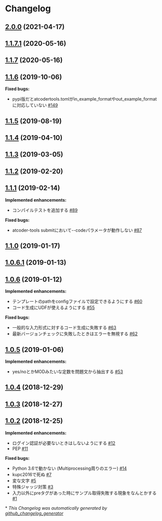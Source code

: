 # Changelog

## [2.0.0](https://github.com/kyuridenamida/atcoder-tools/tree/2.0.0) (2021-04-17)

## [1.1.7.1](https://github.com/kyuridenamida/atcoder-tools/tree/1.1.7.1) (2020-05-16)

## [1.1.7](https://github.com/kyuridenamida/atcoder-tools/tree/1.1.7) (2020-05-16)

## [1.1.6](https://github.com/kyuridenamida/atcoder-tools/tree/1.1.6) (2019-10-06)

**Fixed bugs:**

- pypi版だとatcodertools.tomlがin\_example\_formatやout\_example\_formatに対応していない [\#149](https://github.com/kyuridenamida/atcoder-tools/issues/149)

## [1.1.5](https://github.com/kyuridenamida/atcoder-tools/tree/1.1.5) (2019-08-19)

## [1.1.4](https://github.com/kyuridenamida/atcoder-tools/tree/1.1.4) (2019-04-10)

## [1.1.3](https://github.com/kyuridenamida/atcoder-tools/tree/1.1.3) (2019-03-05)

## [1.1.2](https://github.com/kyuridenamida/atcoder-tools/tree/1.1.2) (2019-02-20)

## [1.1.1](https://github.com/kyuridenamida/atcoder-tools/tree/1.1.1) (2019-02-14)

**Implemented enhancements:**

- コンパイルテストを追加する [\#89](https://github.com/kyuridenamida/atcoder-tools/issues/89)

**Fixed bugs:**

- atcoder-tools submitにおいて--codeパラメータが動作しない [\#87](https://github.com/kyuridenamida/atcoder-tools/issues/87)

## [1.1.0](https://github.com/kyuridenamida/atcoder-tools/tree/1.1.0) (2019-01-17)

## [1.0.6.1](https://github.com/kyuridenamida/atcoder-tools/tree/1.0.6.1) (2019-01-13)

## [1.0.6](https://github.com/kyuridenamida/atcoder-tools/tree/1.0.6) (2019-01-12)

**Implemented enhancements:**

- テンプレートのpathをconfigファイルで設定できるようにする [\#60](https://github.com/kyuridenamida/atcoder-tools/issues/60)
- コード生成にUDFが使えるようにする [\#55](https://github.com/kyuridenamida/atcoder-tools/issues/55)

**Fixed bugs:**

- 一般的な入力形式に対するコード生成に失敗する [\#63](https://github.com/kyuridenamida/atcoder-tools/issues/63)
- 最新バージョンチェックに失敗したときはエラーを無視する [\#62](https://github.com/kyuridenamida/atcoder-tools/issues/62)

## [1.0.5](https://github.com/kyuridenamida/atcoder-tools/tree/1.0.5) (2019-01-06)

**Implemented enhancements:**

- yes/noとかMODみたいな定数を問題文から抽出する [\#53](https://github.com/kyuridenamida/atcoder-tools/issues/53)

## [1.0.4](https://github.com/kyuridenamida/atcoder-tools/tree/1.0.4) (2018-12-29)

## [1.0.3](https://github.com/kyuridenamida/atcoder-tools/tree/1.0.3) (2018-12-27)

## [1.0.2](https://github.com/kyuridenamida/atcoder-tools/tree/1.0.2) (2018-12-25)

**Implemented enhancements:**

- ログイン認証が必要ないときはしないようにする [\#12](https://github.com/kyuridenamida/atcoder-tools/issues/12)
- PEP [\#11](https://github.com/kyuridenamida/atcoder-tools/issues/11)

**Fixed bugs:**

- Python 3.6で動かない \(Multiprocessing周りのエラー\) [\#14](https://github.com/kyuridenamida/atcoder-tools/issues/14)
- kupc2016で死ぬ [\#7](https://github.com/kyuridenamida/atcoder-tools/issues/7)
- 変な文字 [\#5](https://github.com/kyuridenamida/atcoder-tools/issues/5)
- 特殊ジャッジ対策 [\#3](https://github.com/kyuridenamida/atcoder-tools/issues/3)
- 入力以外にpreタグがあった時にサンプル取得失敗する現象をなんとかする [\#1](https://github.com/kyuridenamida/atcoder-tools/issues/1)



\* *This Changelog was automatically generated by [github_changelog_generator](https://github.com/github-changelog-generator/github-changelog-generator)*
